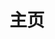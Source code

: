 ---
home: true
layout: Blog
icon: home
bgImage: http://timpcfan-site.cdn.bcebos.com/imgs/G6UPhn.jpg
title: 主页
# heroImage: /avatar_self.webp
heroImage: /logo.png
heroText: Dooja
heroFullScreen: true
tagline: 只要不失去你的崇高，整个世界都会为你敞开
---
